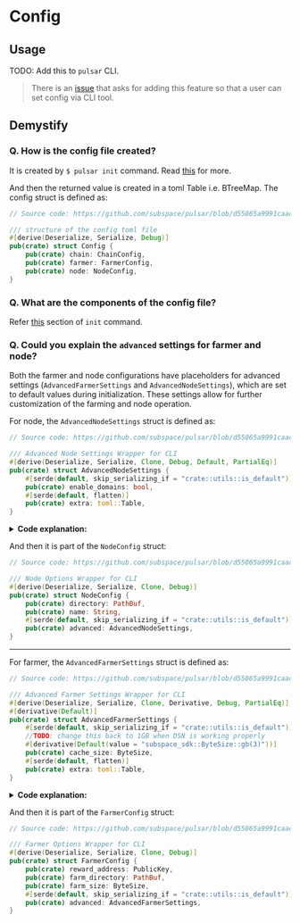 # Config

## Usage

TODO: Add this to `pulsar` CLI. <br/>
> There is an [issue](https://github.com/subspace/pulsar/issues/248) that asks for adding this feature so that a user can set config via CLI tool.

## Demystify

### Q. How is the config file created?

It is created by `$ pulsar init` command. Read [this](./init.md) for more.

And then the returned value is created in a toml Table i.e. BTreeMap. The config struct is defined as:

```rust
// Source code: https://github.com/subspace/pulsar/blob/d55065a9991caac27286c14b9e5977ca3025fa3d/src/config.rs#L20-L26

/// structure of the config toml file
#[derive(Deserialize, Serialize, Debug)]
pub(crate) struct Config {
    pub(crate) chain: ChainConfig,
    pub(crate) farmer: FarmerConfig,
    pub(crate) node: NodeConfig,
}
```

### Q. What are the components of the config file?

Refer [this](./init.md#2-configuration-components) section of `init` command.

### Q. Could you explain the `advanced` settings for farmer and node?

Both the farmer and node configurations have placeholders for advanced settings (`AdvancedFarmerSettings` and `AdvancedNodeSettings`), which are set to default values during initialization. These settings allow for further customization of the farming and node operation.

For node, the `AdvancedNodeSettings` struct is defined as:

```rust
// Source code: https://github.com/subspace/pulsar/blob/d55065a9991caac27286c14b9e5977ca3025fa3d/src/config.rs#L28-L35

/// Advanced Node Settings Wrapper for CLI
#[derive(Deserialize, Serialize, Clone, Debug, Default, PartialEq)]
pub(crate) struct AdvancedNodeSettings {
    #[serde(default, skip_serializing_if = "crate::utils::is_default")]
    pub(crate) enable_domains: bool,
    #[serde(default, flatten)]
    pub(crate) extra: toml::Table,
}
```

<details>

<summary><b>Code explanation:</b></summary>

When `AdvancedNodeSettings::default()` is called, it creates an instance of `AdvancedNodeSettings` with its fields set to their default values, as follows:

1. **`enable_domains`**: Since this field is of type `bool`, and there is no specific default value provided via an attribute like `#[derivative(Default(value = "..."))]`, it will default to `false`. The `bool` type in Rust defaults to `false` when the `Default` trait is implemented or derived without specifying otherwise.

2. **`extra`**: Similar to the previous case, the `extra` field is a `toml::Table` and is annotated with `#[serde(default, flatten)]`. The `#[serde(default)]` ensures that if the `extra` field is missing during deserialization, it will be set to its default value. For a `toml::Table`, the default is an empty table. The `flatten` attribute affects serialization and deserialization behavior but does not influence the default value.

So, calling `AdvancedNodeSettings::default()` will return an `AdvancedNodeSettings` instance where `enable_domains` is `false`, and `extra` is an empty `toml::Table`.

</details>

And then it is part of the `NodeConfig` struct:

```rust
// Source code: https://github.com/subspace/pulsar/blob/d55065a9991caac27286c14b9e5977ca3025fa3d/src/config.rs#L37-L44

/// Node Options Wrapper for CLI
#[derive(Deserialize, Serialize, Clone, Debug)]
pub(crate) struct NodeConfig {
    pub(crate) directory: PathBuf,
    pub(crate) name: String,
    #[serde(default, skip_serializing_if = "crate::utils::is_default")]
    pub(crate) advanced: AdvancedNodeSettings,
}
```

---

For farmer, the `AdvancedFarmerSettings` struct is defined as:

```rust
// Source code: https://github.com/subspace/pulsar/blob/d55065a9991caac27286c14b9e5977ca3025fa3d/src/config.rs#L109-L119

/// Advanced Farmer Settings Wrapper for CLI
#[derive(Deserialize, Serialize, Clone, Derivative, Debug, PartialEq)]
#[derivative(Default)]
pub(crate) struct AdvancedFarmerSettings {
    #[serde(default, skip_serializing_if = "crate::utils::is_default")]
    //TODO: change this back to 1GB when DSN is working properly
    #[derivative(Default(value = "subspace_sdk::ByteSize::gb(3)"))]
    pub(crate) cache_size: ByteSize,
    #[serde(default, flatten)]
    pub(crate) extra: toml::Table,
}
```

<details>

<summary><b>Code explanation:</b></summary>

When `AdvancedFarmerSettings::default()` is called, it returns an instance of `AdvancedFarmerSettings` with its fields set to default values as specified in its implementation. Here's what happens for each field based on the provided definition:

1. **`cache_size`**: This field is set to a default value using the `#[derivative(Default(value = "..."))]` attribute. Specifically, it is set to `subspace_sdk::ByteSize::gb(3)`, which means the default cache size is 3 gigabytes. This is explicitly defined in the attribute and overrides the standard `Default` trait behavior for this field.

2. **`extra`**: The `extra` field is a `toml::Table`, and it's annotated with `#[serde(default, flatten)]`. The `#[serde(default)]` part ensures that if the `extra` field is missing during deserialization, it will be set to its default value, which, for a `toml::Table`, is an empty table. The `flatten` attribute is used for serialization/deserialization purposes and does not affect the default value.

In summary, calling `AdvancedFarmerSettings::default()` will create an `AdvancedFarmerSettings` instance where `cache_size` is set to 3GB, and `extra` is an empty `toml::Table`.

</details>

And then it is part of the `FarmerConfig` struct:

```rust
// Source code: https://github.com/subspace/pulsar/blob/d55065a9991caac27286c14b9e5977ca3025fa3d/src/config.rs#L121-L129

/// Farmer Options Wrapper for CLI
#[derive(Deserialize, Serialize, Clone, Debug)]
pub(crate) struct FarmerConfig {
    pub(crate) reward_address: PublicKey,
    pub(crate) farm_directory: PathBuf,
    pub(crate) farm_size: ByteSize,
    #[serde(default, skip_serializing_if = "crate::utils::is_default")]
    pub(crate) advanced: AdvancedFarmerSettings,
}
```
